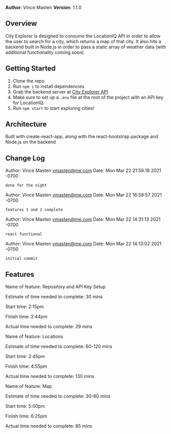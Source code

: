 **Author**: Vince Masten
**Version**: 1.1.0

## Overview
City Explorer is designed to consume the LocationIQ API in order to allow the user to search for a city, which returns a map of that city. It also hits a backend built in Node.js in order to pass a static array of weather data (with additional functionality coming soon)

## Getting Started
1. Clone the repo
2. Run `npm i` to install dependencies
3. Grab the backend server at [City Explorer API](https://github.com/vmasten/city-explorer-api)
4. Make sure to set up a `.env` file at the root of the project with an API key for LocationIQ.
5. Run `npm start` to start exploring cities!

## Architecture
Built with create-react-app, along with the react-bootstrap package and Node.js on the backend

## Change Log
Author: Vince Masten <vmasten@me.com>
Date:   Mon Mar 22 21:59:18 2021 -0700

    done for the night

Author: Vince Masten <vmasten@me.com>
Date:   Mon Mar 22 16:58:57 2021 -0700

    features 1 and 2 complete

Author: Vince Masten <vmasten@me.com>
Date:   Mon Mar 22 14:31:13 2021 -0700

    react functional

Author: Vince Masten <vmasten@me.com>
Date:   Mon Mar 22 14:13:02 2021 -0700

    initial commit

## Features

Name of feature: Repository and API Key Setup

Estimate of time needed to complete: 30 mins

Start time: 2:15pm

Finish time: 2:44pm

Actual time needed to complete: 29 mins


Name of feature: Locations

Estimate of time needed to complete: 60-120 mins

Start time: 2:45pm

Finish time: 4:55pm

Actual time needed to complete: 130 mins


Name of feature: Map

Estimate of time needed to complete: 30-60 mins

Start time: 5:00pm

Finish time: 6:25pm

Actual time needed to complete: 85 mins
